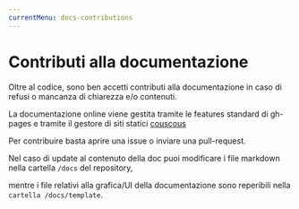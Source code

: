 ```yaml
---
currentMenu: docs-contributions
---
```


# Contributi alla documentazione

Oltre al codice, sono ben accetti contributi alla documentazione in caso di refusi
o mancanza di chiarezza e/o contenuti.

La documentazione online viene gestita tramite le features standard di gh-pages e tramite
il gestore di siti statici [couscous](https://couscous.io/)

Per contribuire basta aprire una issue o inviare una pull-request.

Nel caso di update al contenuto della doc puoi modificare i file markdown
nella cartella `/docs` del repository,

mentre i file relativi alla grafica/UI della documentazione sono reperibili nella
`cartella /docs/template`.